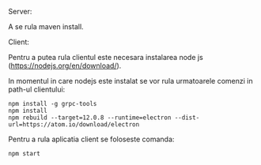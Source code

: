 Server:

A se rula maven install.

Client:

Pentru a putea rula clientul este necesara instalarea node js (https://nodejs.org/en/download/).

In momentul in care nodejs este instalat se vor rula urmatoarele comenzi in path-ul clientului:

```
npm install -g grpc-tools
npm install
npm rebuild --target=12.0.8 --runtime=electron --dist-url=https://atom.io/download/electron
```

Pentru a rula aplicatia client se foloseste comanda:

```
npm start
```
